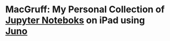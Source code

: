 # MacGruff: My Personal Collection of [Jupyter Noteboks](https://github.com/jupyter/notebook) on iPad using [Juno](https://juno.sh/)

 > 
 
